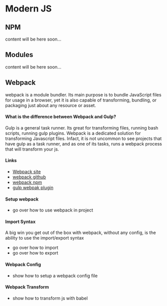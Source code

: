 # Modern JS


## NPM

content will be here soon...

## Modules

content will be here soon...

## Webpack

webpack is a module bundler. Its main purpose is to bundle JavaScript files for usage in a browser, yet it is also capable of transforming, bundling, or packaging just about any resource or asset.

#### What is the difference between Webpack and Gulp?

Gulp is a general task runner. Its great for transforming files, running bash scripts, running gulp plugins.
Webpack is a dedicated solution for transforming Javascript files. Infact, it is not uncommon to see projects that have gulp as
a task runner, and as one of its tasks, runs a webpack process that will transform your js.

#### Links

-   [Webpack site](https://webpack.js.org)
-   [webpack github](https://github.com/webpack)
-   [webpack npm](https://www.npmjs.com/package/webpack)
-   [gulp webpak plugin](https://www.npmjs.com/package/webpack-stream)

#### Setup webpack

-   go over how to use webpack in project

#### Import Syntax

A big win you get out of the box with webpack, without any config, is
the ability to use the import/export syntax

-   go over how to import
-   go over how to export

#### Webpack Config

-   show how to setup a webpack config file

#### Webpack Transform

-   show how to transform js with babel
